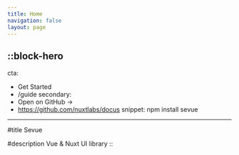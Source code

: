 ```yaml
---
title: Home
navigation: false
layout: page
---
```


::block-hero
---
cta:
  - Get Started
  - /guide
secondary:
  - Open on GitHub →
  - https://github.com/nuxtlabs/docus
snippet: npm install sevue
---

#title
Sevue

#description
Vue & Nuxt UI library
::